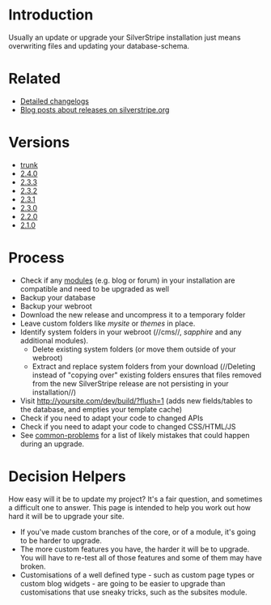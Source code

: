 # Introduction

Usually an update or upgrade your SilverStripe installation just means overwriting files and updating your
database-schema.


# Related

*  [Detailed changelogs](http://open.silverstripe.org/wiki/ChangeLog)
*  [Blog posts about releases on silverstripe.org](http://silverstripe.org/blog/tag/release)

# Versions

*  [trunk](upgrading/trunk)
*  [2.4.0](upgrading/2.4.0)
*  [2.3.3](upgrading/2.3.3)
*  [2.3.2](upgrading/2.3.2)
*  [2.3.1](upgrading/2.3.1)
*  [2.3.0](upgrading/2.3.0)
*  [2.2.0](upgrading/2.2.0)
*  [2.1.0](upgrading/2.1.0)

# Process

*  Check if any [modules](modules) (e.g. blog or forum) in your installation are compatible and need to be upgraded as
well
*  Backup your database
*  Backup your webroot
*  Download the new release and uncompress it to a temporary folder
*  Leave custom folders like *mysite* or *themes* in place.
*  Identify system folders in your webroot (//cms//, *sapphire* and any additional modules). 
    * Delete existing system folders (or move them outside of your webroot)
    * Extract and replace system folders from your download (//Deleting instead of "copying over" existing folders
ensures that files removed from the new SilverStripe release are not persisting in your installation//)
*  Visit http://yoursite.com/dev/build/?flush=1 (adds new fields/tables to the database, and empties your template
cache)
*  Check if you need to adapt your code to changed APIs
*  Check if you need to adapt your code to changed CSS/HTML/JS
*  See [common-problems](common-problems) for a list of likely mistakes that could happen during an upgrade.

#  Decision Helpers

How easy will it be to update my project? It's a fair question, and sometimes a difficult one to answer.  This page is
intended to help you work out how hard it will be to upgrade your site.

*  If you've made custom branches of the core, or of a module, it's going to be harder to upgrade.
*  The more custom features you have, the harder it will be to upgrade.  You will have to re-test all of those features
and some of them may have broken.
*  Customisations of a well defined type - such as custom page types or custom blog widgets - are going to be easier to
upgrade than customisations that use sneaky tricks, such as the subsites module.
